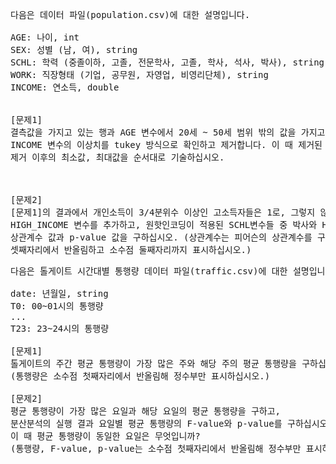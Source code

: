 
<pre>
다음은 데이터 파일(population.csv)에 대한 설명입니다.

AGE: 나이, int
SEX: 성별 (남, 여), string
SCHL: 학력 (중졸이하, 고졸, 전문학사, 고졸, 학사, 석사, 박사), string
WORK: 직장형태 (기업, 공무원, 자영업, 비영리단체), string
INCOME: 연소득, double


[문제1]   
결측값을 가지고 있는 행과 AGE 변수에서 20세 ~ 50세 범위 밖의 값을 가지고 있는 행을 제거합니다.
INCOME 변수의 이상치를 tukey 방식으로 확인하고 제거합니다. 이 때 제거된 이상치의 개수와 이상치 
제거 이후의 최소값, 최대값을 순서대로 기술하십시오.



[문제2]
[문제1]의 결과에서 개인소득이 3/4분위수 이상인 고소득자들은 1로, 그렇지 않으면 0의 값을 가지는 
HIGH_INCOME 변수를 추가하고, 원핫인코딩이 적용된 SCHL변수들 중 박사와 HIGH_INCOME 변수 간의 
상관계수 값과 p-value 값을 구하십시오. (상관계수는 피어슨의 상관계수를 구하고, 계수의 값은 소수점 
셋째자리에서 반올림하고 소수점 둘째자리까지 표시하십시오.) 
</pre>


<pre>
다음은 톨게이트 시간대별 통행량 데이터 파일(traffic.csv)에 대한 설명입니다.

date: 년월일, string
T0: 00~01시의 통행량
...
T23: 23~24시의 통행량

[문제1]   
톨게이트의 주간 평균 통행량이 가장 많은 주와 해당 주의 평균 통행량을 구하십시오. 
(통행량은 소수점 첫째자리에서 반올림해 정수부만 표시하십시오.)

[문제2]
평균 통행량이 가장 많은 요일과 해당 요일의 평균 통행량을 구하고, 
분산분석의 실행 결과 요일별 평균 통행량의 F-value와 p-value를 구하십시오. 
이 때 평균 통행량이 동일한 요일은 무엇입니까? 
(통행량, F-value, p-value는 소수점 첫째자리에서 반올림해 정수부만 표시하십시오.)
</pre>
